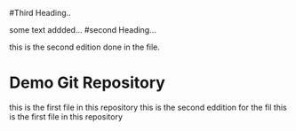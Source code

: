 #Third Heading..

some text addded...
#second Heading...

this is the second edition done in the file.

# Demo Git Repository
this is the first file in this repository
this is the second eddition for the fil
this is the first file in this repository
